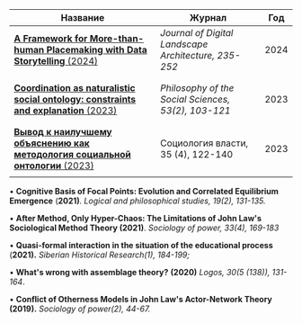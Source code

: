 <!--- Shevchenko, Valerii. 2023. ‘Coordination as Naturalistic Social Ontology: Constraints and Explanation’. Philosophy of the Social Sciences, March, 004839312211504. https://doi.org/10.1177/00483931221150486.-->
<!--- ———. 2021. ‘Cognitive basis of focal points: evolution and correlated equilibrium emergence’. Логико-философские штудии, no. 2 (October), 131–35. https://doi.org/10.52119/LPHS.2021.79.54.012.-->
<!--- ———. 2020. ‘Challenging the Assemblage Dictum of the (Post-)Anthropocene’. Strelka Mag. 2 March 2020. https://web.archive.org/web/20210612223640/https://strelkamag.com/en/article/challenging-the-assemblage-dictum-of-the-post-anthropocene.-->
<!--- Шевченко, Валерий. 2019. ‘Конфликт Моделей Инаковости в Акторно-Сетевой Теории Джона Ло’. Социология Власти 31 (2): 45–67. https://doi.org/10.22394/2074-0492-2019-2-45-67.-->
<!--- Шевченко, Валерий. 2021a. ‘Квазиформальное Взаимодействие в Ситуации Учебного Процесса’. Сибирские Исторические Исследования, no. 1, 184–99. https://cyberleninka.ru/article/n/kvaziformalnoe-vzaimodeystvie-v-situatsii-uchebnogo-protsessa.-->
<!--- ———. 2021b. ‘После Метода — Только Гипер-Хаос: Ограничения Теории Социологического Метода Джона Ло’. Социология Власти 33 (4): 169–83. https://doi.org/10.22394/2074-0492-2021-4-169-183.-->
<!--- ———. 2023. ‘Вывод к Наилучшему Объяснения Как Методология Социальной Онтологии’. Социология Власти 35 (4): 122–40. https://doi.org/10.22394/2074-0492-2023-4-122-140.-->

| Название | Журнал | Год |
| -- | -- | -- |
| [**A Framework for More-than-human Placemaking with Data Storytelling** (2024)](https://doi.org/10.14627/537752023) | *Journal of Digital Landscape Architecture, 235-252* | 2024 |
| | | |
| | | |
| [**Coordination as naturalistic social ontology: constraints and explanation** (2023)](https://doi.org/10.1177/00483931221150486) | *Philosophy of the Social Sciences, 53(2), 103-121* | 2023 |
| | | |
| | | |
| [**Вывод к наилучшему объяснению как методология социальной онтологии** (2023)](https://doi.org/10.22394/2074-0492-2023-4-122-140)| Социология власти, 35 (4), 122-140 | 2023 |
| | | |

• **Cognitive Basis of Focal Points: Evolution and Correlated Equilibrium Emergence** (**2021\)***. Logical and philosophical studies, 19(2), 131-135.*  

• **After Method, Only Hyper-Chaos: The Limitations of John Law's Sociological Method Theory (2021)**.  *Sociology of power, 33(4), 169-183*  

• **Quasi-formal interaction in the situation of the educational process** (**2021).** *Siberian Historical Research(1), 184-199;*  

• **What's wrong with assemblage theory?** **(2020)** *Logos, 30(5 (138)), 131-164*.  

• **Conflict of Otherness Models in John Law's Actor-Network Theory** **(2019).** *Sociology of power(2), 44-67.*

